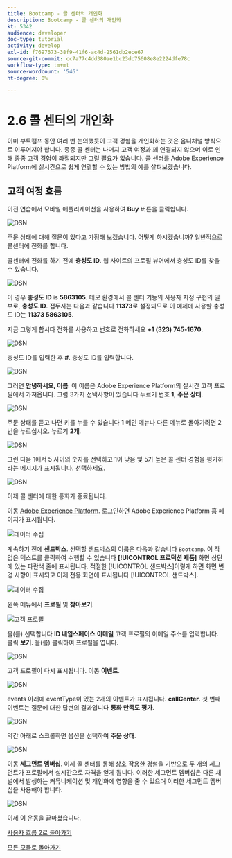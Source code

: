 ```yaml
---
title: Bootcamp - 콜 센터의 개인화
description: Bootcamp - 콜 센터의 개인화
kt: 5342
audience: developer
doc-type: tutorial
activity: develop
exl-id: f7697673-38f9-41f6-ac4d-2561db2ece67
source-git-commit: cc7a77c4dd380ae1bc23dc75608e8e2224dfe78c
workflow-type: tm+mt
source-wordcount: '546'
ht-degree: 0%

---
```


# 2.6 콜 센터의 개인화

이미 부트캠프 동안 여러 번 논의했듯이 고객 경험을 개인화하는 것은 옴니채널 방식으로 이루어져야 합니다. 종종 콜 센터는 나머지 고객 여정과 꽤 연결되지 않으며 이로 인해 종종 고객 경험이 좌절되지만 그럴 필요가 없습니다. 콜 센터를 Adobe Experience Platform에 실시간으로 쉽게 연결할 수 있는 방법의 예를 살펴보겠습니다.

## 고객 여정 흐름

이전 연습에서 모바일 애플리케이션을 사용하여 **Buy** 버튼을 클릭합니다.

![DSN](./images/app20.png)

주문 상태에 대해 질문이 있다고 가정해 보겠습니다. 어떻게 하시겠습니까? 일반적으로 콜센터에 전화를 합니다.

콜센터에 전화를 하기 전에 **충성도 ID**. 웹 사이트의 프로필 뷰어에서 충성도 ID를 찾을 수 있습니다.

![DSN](./images/cc1.png)

이 경우 **충성도 ID** is **5863105**. 데모 환경에서 콜 센터 기능의 사용자 지정 구현의 일부로, **충성도 ID**. 접두사는 다음과 같습니다 **11373**&#x200B;로 설정되므로 이 예제에 사용할 충성도 ID는 **11373 5863105**.

지금 그렇게 합시다 전화를 사용하고 번호로 전화하세요 **+1 (323) 745-1670**.

![DSN](./images/cc2.png)

충성도 ID를 입력한 후 **#**. 충성도 ID를 입력합니다.

![DSN](./images/cc3.png)

그러면 **안녕하세요, 이름**. 이 이름은 Adobe Experience Platform의 실시간 고객 프로필에서 가져옵니다. 그럼 3가지 선택사항이 있습니다 누르기 번호 **1**, **주문 상태**.

![DSN](./images/cc4.png)

주문 상태를 듣고 나면 키를 누를 수 있습니다 **1** 메인 메뉴나 다른 메뉴로 돌아가려면 2번을 누르십시오. 누르기 **2개**.

![DSN](./images/cc5.png)

그런 다음 1에서 5 사이의 숫자를 선택하고 1이 낮음 및 5가 높은 콜 센터 경험을 평가하라는 메시지가 표시됩니다. 선택하세요.

![DSN](./images/cc6.png)

이제 콜 센터에 대한 통화가 종료됩니다.

이동 [Adobe Experience Platform](https://experience.adobe.com/platform). 로그인하면 Adobe Experience Platform 홈 페이지가 표시됩니다.

![데이터 수집](./images/home.png)

계속하기 전에 **샌드박스**. 선택할 샌드박스의 이름은 다음과 같습니다 ``Bootcamp``. 이 작업은 텍스트를 클릭하여 수행할 수 있습니다 **[!UICONTROL 프로덕션 제품]** 화면 상단에 있는 파란색 줄에 표시됩니다. 적절한 [!UICONTROL 샌드박스]이렇게 하면 화면 변경 사항이 표시되고 이제 전용 화면에 표시됩니다 [!UICONTROL 샌드박스].

![데이터 수집](./images/sb1.png)

왼쪽 메뉴에서 **프로필** 및 **찾아보기**.

![고객 프로필](./images/homemenu.png)

을(를) 선택합니다 **ID 네임스페이스** **이메일** 고객 프로필의 이메일 주소를 입력합니다. 클릭 **보기**. 을(를) 클릭하여 프로필을 엽니다.

![DSN](./images/cc7.png)

고객 프로필이 다시 표시됩니다. 이동 **이벤트**.

![DSN](./images/cc8.png)

events 아래에 eventType이 있는 2개의 이벤트가 표시됩니다. **callCenter**. 첫 번째 이벤트는 질문에 대한 답변의 결과입니다 **통화 만족도 평가**.

![DSN](./images/cc9.png)

약간 아래로 스크롤하면 옵션을 선택하여 **주문 상태**.

![DSN](./images/cc10.png)

이동 **세그먼트 멤버십**. 이제 콜 센터를 통해 상호 작용한 경험을 기반으로 두 개의 세그먼트가 프로필에서 실시간으로 자격을 얻게 됩니다. 이러한 세그먼트 멤버십은 다른 채널에서 발생하는 커뮤니케이션 및 개인화에 영향을 줄 수 있으며 이러한 세그먼트 멤버십을 사용해야 합니다.

![DSN](./images/cc11.png)

이제 이 운동을 끝마쳤습니다.

[사용자 흐름 2로 돌아가기](./uc2.md)

[모든 모듈로 돌아가기](../../overview.md)
